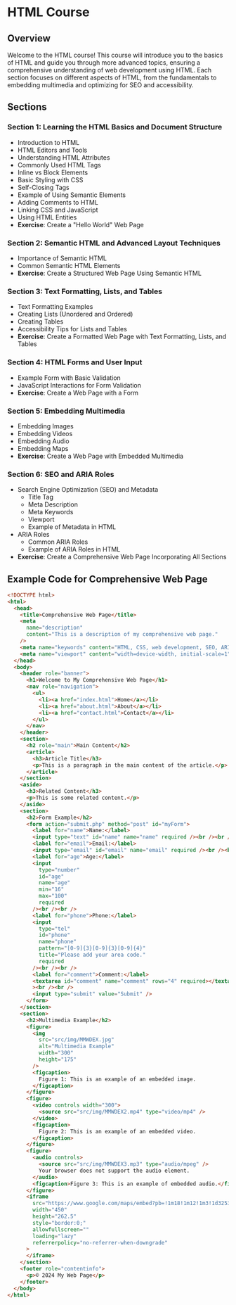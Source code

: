 # HTML Course

## Overview

Welcome to the HTML course! This course will introduce you to the basics of HTML and guide you through more advanced topics, ensuring a comprehensive understanding of web development using HTML. Each section focuses on different aspects of HTML, from the fundamentals to embedding multimedia and optimizing for SEO and accessibility.

## Sections

### Section 1: Learning the HTML Basics and Document Structure

- Introduction to HTML
- HTML Editors and Tools
- Understanding HTML Attributes
- Commonly Used HTML Tags
- Inline vs Block Elements
- Basic Styling with CSS
- Self-Closing Tags
- Example of Using Semantic Elements
- Adding Comments to HTML
- Linking CSS and JavaScript
- Using HTML Entities
- **Exercise**: Create a "Hello World" Web Page

### Section 2: Semantic HTML and Advanced Layout Techniques

- Importance of Semantic HTML
- Common Semantic HTML Elements
- **Exercise**: Create a Structured Web Page Using Semantic HTML

### Section 3: Text Formatting, Lists, and Tables

- Text Formatting Examples
- Creating Lists (Unordered and Ordered)
- Creating Tables
- Accessibility Tips for Lists and Tables
- **Exercise**: Create a Formatted Web Page with Text Formatting, Lists, and Tables

### Section 4: HTML Forms and User Input

- Example Form with Basic Validation
- JavaScript Interactions for Form Validation
- **Exercise**: Create a Web Page with a Form

### Section 5: Embedding Multimedia

- Embedding Images
- Embedding Videos
- Embedding Audio
- Embedding Maps
- **Exercise**: Create a Web Page with Embedded Multimedia

### Section 6: SEO and ARIA Roles

- Search Engine Optimization (SEO) and Metadata
  - Title Tag
  - Meta Description
  - Meta Keywords
  - Viewport
  - Example of Metadata in HTML
- ARIA Roles
  - Common ARIA Roles
  - Example of ARIA Roles in HTML
- **Exercise**: Create a Comprehensive Web Page Incorporating All Sections

## Example Code for Comprehensive Web Page

```html
<!DOCTYPE html>
<html>
  <head>
    <title>Comprehensive Web Page</title>
    <meta
      name="description"
      content="This is a description of my comprehensive web page."
    />
    <meta name="keywords" content="HTML, CSS, web development, SEO, ARIA" />
    <meta name="viewport" content="width=device-width, initial-scale=1" />
  </head>
  <body>
    <header role="banner">
      <h1>Welcome to My Comprehensive Web Page</h1>
      <nav role="navigation">
        <ul>
          <li><a href="index.html">Home</a></li>
          <li><a href="about.html">About</a></li>
          <li><a href="contact.html">Contact</a></li>
        </ul>
      </nav>
    </header>
    <section>
      <h2 role="main">Main Content</h2>
      <article>
        <h3>Article Title</h3>
        <p>This is a paragraph in the main content of the article.</p>
      </article>
    </section>
    <aside>
      <h3>Related Content</h3>
      <p>This is some related content.</p>
    </aside>
    <section>
      <h2>Form Example</h2>
      <form action="submit.php" method="post" id="myForm">
        <label for="name">Name:</label>
        <input type="text" id="name" name="name" required /><br /><br />
        <label for="email">Email:</label>
        <input type="email" id="email" name="email" required /><br /><br />
        <label for="age">Age:</label>
        <input
          type="number"
          id="age"
          name="age"
          min="16"
          max="100"
          required
        /><br /><br />
        <label for="phone">Phone:</label>
        <input
          type="tel"
          id="phone"
          name="phone"
          pattern="[0-9]{3}[0-9]{3}[0-9]{4}"
          title="Please add your area code."
          required
        /><br /><br />
        <label for="comment">Comment:</label>
        <textarea id="comment" name="comment" rows="4" required></textarea
        ><br /><br />
        <input type="submit" value="Submit" />
      </form>
    </section>
    <section>
      <h2>Multimedia Example</h2>
      <figure>
        <img
          src="src/img/MMWDEX.jpg"
          alt="Multimedia Example"
          width="300"
          height="175"
        />
        <figcaption>
          Figure 1: This is an example of an embedded image.
        </figcaption>
      </figure>
      <figure>
        <video controls width="300">
          <source src="src/img/MMWDEX2.mp4" type="video/mp4" />
        </video>
        <figcaption>
          Figure 2: This is an example of an embedded video.
        </figcaption>
      </figure>
      <figure>
        <audio controls>
          <source src="src/img/MMWDEX3.mp3" type="audio/mpeg" />
          Your browser does not support the audio element.
        </audio>
        <figcaption>Figure 3: This is an example of embedded audio.</figcaption>
      </figure>
      <iframe
        src="https://www.google.com/maps/embed?pb=!1m18!1m12!1m3!1d3253.005951724286!2d-97.49673232362908!3d35.38030837268583!2m3!1f0!2f0!3f0!3m2!1i1024!2i768!4f13.1!3m3!1m2!1s0x87b21459b179460d%3A0xe119c6f62c01f5d3!2s8600%20S%20I-35%20Service%20Rd%20%23300%2C%20Oklahoma%20City%2C%20OK%2073149!5e0!3m2!1sen!2sus!4v1715884413658!5m2!1sen!2sus"
        width="450"
        height="262.5"
        style="border:0;"
        allowfullscreen=""
        loading="lazy"
        referrerpolicy="no-referrer-when-downgrade"
      >
      </iframe>
    </section>
    <footer role="contentinfo">
      <p>© 2024 My Web Page</p>
    </footer>
  </body>
</html>
```
